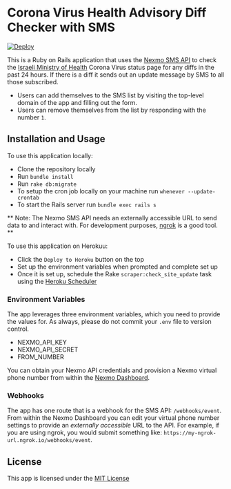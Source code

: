 # Corona Virus Health Advisory Diff Checker with SMS

[![Deploy](https://www.herokucdn.com/deploy/button.svg)](https://heroku.com/deploy)

This is a Ruby on Rails application that uses the [Nexmo SMS API](https://developer.nexmo.com) to check the [Israeli Ministry of Health](https://www.health.gov.il/Subjects/disease/corona/Pages/default.aspx) Corona Virus status page for any diffs in the past 24 hours. If there is a diff it sends out an update message by SMS to all those subscribed.

* Users can add themselves to the SMS list by visiting the top-level domain of the app and filling out the form.
* Users can remove themselves from the list by responding with the number `1`. 

## Installation and Usage

To use this application locally:

* Clone the repository locally
* Run `bundle install`
* Run `rake db:migrate`
* To setup the cron job locally on your machine run `whenever --update-crontab`
* To start the Rails server run `bundle exec rails s`

** Note: The Nexmo SMS API needs an externally accessible URL to send data to and interact with. For development purposes, [ngrok](https://ngrok.io) is a good tool. **

To use this application on Herokuu:

* Click the `Deploy to Heroku` button on the top
* Set up the environment variables when prompted and complete set up
* Once it is set up, schedule the Rake `scraper:check_site_update` task using the [Heroku Scheduler](https://devcenter.heroku.com/articles/scheduler)

### Environment Variables

The app leverages three environment variables, which you need to provide the values for. As always, please do not commit your `.env` file to version control.

* NEXMO_API_KEY
* NEXMO_API_SECRET
* FROM_NUMBER

You can obtain your Nexmo API credentials and provision a Nexmo virtual phone number from within the [Nexmo Dashboard](https://dashboard.nexmo.com).

### Webhooks

The app has one route that is a webhook for the SMS API: `/webhooks/event`. From within the Nexmo Dashboard you can edit your virtual phone number settings to provide an *externally accessible* URL to the API. For example, if you are using ngrok, you would submit something like: `https://my-ngrok-url.ngrok.io/webhooks/event`.

## License

This app is licensed under the [MIT License](LICENSE.txt)

